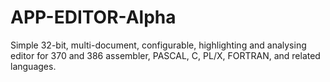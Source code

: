 APP-EDITOR-Alpha
================

Simple 32-bit, multi-document, configurable, highlighting and analysing editor for 370 and 386 assembler, PASCAL, C, PL/X, FORTRAN, and related languages.              
